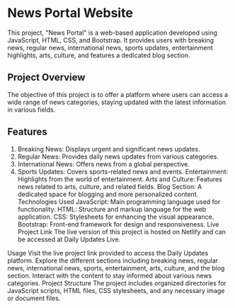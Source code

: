 # News Portal Website
This project, "News Portal" is a web-based application developed using JavaScript, HTML, CSS, and Bootstrap. It provides users with breaking news, regular news, international news, sports updates, entertainment highlights, arts, culture, and features a dedicated blog section.

## Project Overview
The objective of this project is to offer a platform where users can access a wide range of news categories, staying updated with the latest information in various fields.

## Features
1. Breaking News: Displays urgent and significant news updates.
2. Regular News: Provides daily news updates from various categories.
3. International News: Offers news from a global perspective.
4. Sports Updates: Covers sports-related news and events.
Entertainment: Highlights from the world of entertainment.
Arts and Culture: Features news related to arts, culture, and related fields.
Blog Section: A dedicated space for blogging and more personalized content.
Technologies Used
JavaScript: Main programming language used for functionality.
HTML: Structure and markup language for the web application.
CSS: Stylesheets for enhancing the visual appearance.
Bootstrap: Front-end framework for design and responsiveness.
Live Project Link
The live version of this project is hosted on Netlify and can be accessed at Daily Updates Live.

Usage
Visit the live project link provided to access the Daily Updates platform.
Explore the different sections including breaking news, regular news, international news, sports, entertainment, arts, culture, and the blog section.
Interact with the content to stay informed about various news categories.
Project Structure
The project includes organized directories for JavaScript scripts, HTML files, CSS stylesheets, and any necessary image or document files.
